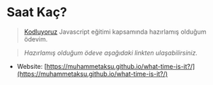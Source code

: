 # Saat Kaç?

> [Kodluyoruz](https://www.kodluyoruz.org/) Javascript eğitimi kapsamında hazırlamış olduğum ödevim.

> _Hazırlamış olduğum ödeve aşağıdaki linkten ulaşabilirsiniz._

-   Website: [https://muhammetaksu.github.io/what-time-is-it?/](https://muhammetaksu.github.io/what-time-is-it?/)
